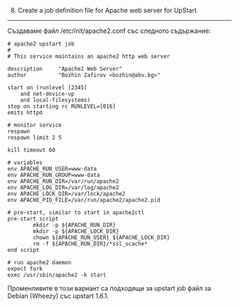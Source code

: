 8. Create a job definition file for Apache web server for UpStart.
------------------------------------------------------------------


Създаваме файл /etc/init/apache2.conf със следното съдържание:

	# apache2 upstart job
	#
	# This service maintains an apache2 http web server

	description     "Apache2 Web Server"
	author          "Bozhin Zafirov <bozhin@abv.bg>"

	start on (runlevel [2345]
		and net-device-up
		and local-filesystems)
	stop on starting rc RUNLEVEL=[016]
	emits httpd

	# monitor service 
	respawn
	respawn limit 2 5

	kill timeout 60

	# variables
	env APACHE_RUN_USER=www-data
	env APACHE_RUN_GROUP=www-data
	env APACHE_RUN_DIR=/var/run/apache2
	env APACHE_LOG_DIR=/var/log/apache2
	env APACHE_LOCK_DIR=/var/lock/apache2
	env APACHE_PID_FILE=/var/run/apache2/apache2.pid

	# pre-start, similar to start in apache2ctl 
	pre-start script
	        mkdir -p ${APACHE_RUN_DIR}
	        mkdir -p ${APACHE_LOCK_DIR}
	        chown ${APACHE_RUN_USER} ${APACHE_LOCK_DIR}
	        rm -f ${APACHE_RUN_DIR}/*ssl_scache*
	end script

	# run apache2 daemon
	expect fork
	exec /usr/sbin/apache2 -k start


Променливите в този вариант са подходящи за upstart job файл за Debian (Wheezy) със upstart 1.6.1. 
